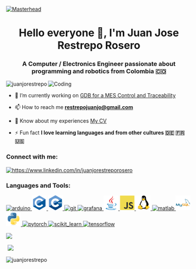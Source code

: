 [![Masterhead](https://media.licdn.com/dms/image/C5612AQHFtjZ1i495Jw/article-cover_image-shrink_600_2000/0/1520113553494?e=2147483647&v=beta&t=6SHt5PqcfGUWR1WPB2HCvbH-s-bhYZJwb_Nywk3q8Zo)](https://JuanjoRestrepo.io)
<h1 align="center">Hello everyone 👋, I'm Juan Jose Restrepo Rosero</h1>
<h3 align="center">A Computer / Electronics Engineer passionate about programming and robotics from Colombia 🇨🇴</h3>
<img align="right" alt="Coding" width="390" src="https://media.giphy.com/media/v1.Y2lkPTc5MGI3NjExdmN0aGwzdXdhczdjcmI1OHV0dnBxdTZvcnZoZDE3ajZzaGFsMWF6aiZlcD12MV9pbnRlcm5hbF9naWZfYnlfaWQmY3Q9Zw/qgQUggAC3Pfv687qPC/giphy.gif">

<p align="left"> <img src="https://komarev.com/ghpvc/?username=juanjorestrepo&label=Profile%20views&color=0e75b6&style=flat" alt="juanjorestrepo" /> </p>

- 🔭 I’m currently working on [GDB for a MES Control and Traceability](https://github.com/JuanjoRestrepo/TESIS-2023)

- 📫 How to reach me **restrepojuanjo@gmail.com**

- 📄 Know about my experiences [My CV](https://drive.google.com/file/d/1w_hlYzTtS4uQ-RkH404R0BTYbEb8cYBh/view?usp=sharing)

- ⚡ Fun fact **I love learning languages and from other cultures 🇩🇪 🇫🇷 🇺🇸**

<h3 align="left">Connect with me:</h3>
<p align="left">
<a href="https://linkedin.com/in/https://www.linkedin.com/in/juanjorestreporosero" target="blank"><img align="center" src="https://raw.githubusercontent.com/rahuldkjain/github-profile-readme-generator/master/src/images/icons/Social/linked-in-alt.svg" alt="https://www.linkedin.com/in/juanjorestreporosero" height="30" width="40" /></a>
</p>

<h3 align="left">Languages and Tools:</h3>
<p align="left"> <a href="https://www.arduino.cc/" target="_blank" rel="noreferrer"> <img src="https://cdn.worldvectorlogo.com/logos/arduino-1.svg" alt="arduino" width="40" height="40"/> </a> <a href="https://www.cprogramming.com/" target="_blank" rel="noreferrer"> <img src="https://raw.githubusercontent.com/devicons/devicon/master/icons/c/c-original.svg" alt="c" width="40" height="40"/> </a> <a href="https://www.w3schools.com/cpp/" target="_blank" rel="noreferrer"> <img src="https://raw.githubusercontent.com/devicons/devicon/master/icons/cplusplus/cplusplus-original.svg" alt="cplusplus" width="40" height="40"/> </a> <a href="https://git-scm.com/" target="_blank" rel="noreferrer"> <img src="https://www.vectorlogo.zone/logos/git-scm/git-scm-icon.svg" alt="git" width="40" height="40"/> </a> <a href="https://grafana.com" target="_blank" rel="noreferrer"> <img src="https://www.vectorlogo.zone/logos/grafana/grafana-icon.svg" alt="grafana" width="40" height="40"/> </a> <a href="https://www.java.com" target="_blank" rel="noreferrer"> <img src="https://raw.githubusercontent.com/devicons/devicon/master/icons/java/java-original.svg" alt="java" width="40" height="40"/> </a> <a href="https://developer.mozilla.org/en-US/docs/Web/JavaScript" target="_blank" rel="noreferrer"> <img src="https://raw.githubusercontent.com/devicons/devicon/master/icons/javascript/javascript-original.svg" alt="javascript" width="40" height="40"/> </a> <a href="https://www.linux.org/" target="_blank" rel="noreferrer"> <img src="https://raw.githubusercontent.com/devicons/devicon/master/icons/linux/linux-original.svg" alt="linux" width="40" height="40"/> </a> <a href="https://www.mathworks.com/" target="_blank" rel="noreferrer"> <img src="https://upload.wikimedia.org/wikipedia/commons/2/21/Matlab_Logo.png" alt="matlab" width="40" height="40"/> </a> <a href="https://www.mysql.com/" target="_blank" rel="noreferrer"> <img src="https://raw.githubusercontent.com/devicons/devicon/master/icons/mysql/mysql-original-wordmark.svg" alt="mysql" width="40" height="40"/> </a> <a href="https://www.python.org" target="_blank" rel="noreferrer"> <img src="https://raw.githubusercontent.com/devicons/devicon/master/icons/python/python-original.svg" alt="python" width="40" height="40"/> </a> <a href="https://pytorch.org/" target="_blank" rel="noreferrer"> <img src="https://www.vectorlogo.zone/logos/pytorch/pytorch-icon.svg" alt="pytorch" width="40" height="40"/> </a> <a href="https://scikit-learn.org/" target="_blank" rel="noreferrer"> <img src="https://upload.wikimedia.org/wikipedia/commons/0/05/Scikit_learn_logo_small.svg" alt="scikit_learn" width="40" height="40"/> </a> <a href="https://www.tensorflow.org" target="_blank" rel="noreferrer"> <img src="https://www.vectorlogo.zone/logos/tensorflow/tensorflow-icon.svg" alt="tensorflow" width="40" height="40"/> </a> </p>

<a href=""><img align="center" src="https://github-readme-stats-sigma-five.vercel.app/api/top-langs/?username=juanjorestrepo&line_height=40&hide=css"/> </a>
<p>&nbsp;<img align="center" src="https://github-readme-stats-sigma-five.vercel.app/api?username=juanjorestrepo&show_icons=true&locale=en" /></p>
<p><img align="center" src="https://github-readme-streak-stats.herokuapp.com/?user=juanjorestrepo&" alt="juanjorestrepo" /></p>

